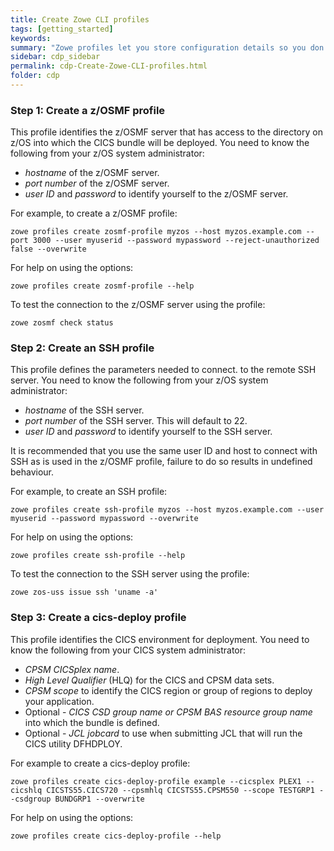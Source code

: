 ```yaml
---
title: Create Zowe CLI profiles
tags: [getting_started]
keywords:
summary: "Zowe profiles let you store configuration details so you don't have to repeat them every time you use a Zowe CLI command."
sidebar: cdp_sidebar
permalink: cdp-Create-Zowe-CLI-profiles.html
folder: cdp
---
```


### Step 1: Create a z/OSMF profile

This profile identifies the z/OSMF server that has access to the directory on z/OS into which the CICS bundle will be deployed. You need to know the following from your z/OS system administrator:

* *hostname* of the z/OSMF server.
* *port number* of the z/OSMF server.
* *user ID* and *password* to identify yourself to the z/OSMF server.

For example, to create a z/OSMF profile:
```console
zowe profiles create zosmf-profile myzos --host myzos.example.com --port 3000 --user myuserid --password mypassword --reject-unauthorized false --overwrite
```
For help on using the options:
```console
zowe profiles create zosmf-profile --help
```
To test the connection to the z/OSMF server using the profile:
```console
zowe zosmf check status
```

### Step 2: Create an SSH profile

This profile defines the parameters needed to connect. to the remote SSH server. You need to know the following from your z/OS system administrator:

* *hostname* of the SSH server.
* *port number* of the SSH server. This will default to 22.
* *user ID* and *password* to identify yourself to the SSH server.

It is recommended that you use the same user ID and host to connect with SSH as is used in the z/OSMF profile, failure to do so results in undefined behaviour.

For example, to create an SSH profile:
```console
zowe profiles create ssh-profile myzos --host myzos.example.com --user myuserid --password mypassword --overwrite
```
For help on using the options:
```console
zowe profiles create ssh-profile --help
```
To test the connection to the SSH server using the profile:
```console
zowe zos-uss issue ssh 'uname -a'
```

### Step 3: Create a cics-deploy profile

This profile identifies the CICS environment for deployment. You need to know the following from your CICS system administrator:

* *CPSM CICSplex name*.
* *High Level Qualifier* \(HLQ\) for the CICS and CPSM data sets.
* *CPSM scope* to identify the CICS region or group of regions to deploy your application.
* Optional - *CICS CSD group name or CPSM BAS resource group name* into which the bundle is defined.
* Optional - *JCL jobcard* to use when submitting JCL that will run the CICS utility DFHDPLOY.

For example to create a cics-deploy profile:
```console
zowe profiles create cics-deploy-profile example --cicsplex PLEX1 --cicshlq CICSTS55.CICS720 --cpsmhlq CICSTS55.CPSM550 --scope TESTGRP1 --csdgroup BUNDGRP1 --overwrite
```
For help on using the options:
```console
zowe profiles create cics-deploy-profile --help
```